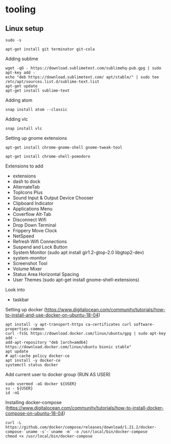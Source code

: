 # tooling


## Linux setup


```
sudo -s

apt-get install git terminator git-cola
```


Adding sublime
```
wget -qO - https://download.sublimetext.com/sublimehq-pub.gpg | sudo apt-key add -
echo "deb https://download.sublimetext.com/ apt/stable/" | sudo tee /etc/apt/sources.list.d/sublime-text.list
apt-get update
apt-get install sublime-text

```

Adding atom
```
snap install atom --classic
```

Adding vlc
```
snap install vlc
```

Setting up gnome extensions

```
apt-get install chrome-gnome-shell gnome-tweak-tool

```

```
apt-get install chrome-shell-pomodoro
```

Extensions to add

 - extensions
 - dash to dock
 - AlternateTab
 - TopIcons Plus 
 - Sound Input & Output Device Chooser
 - Clipboard Indicator
 - Applications Menu
 - Coverflow Alt-Tab
 - Disconnect Wifi 
 - Drop Down Terminal
 - Frippery Move Clock 
 - NetSpeed 
 - Refresh Wifi Connections
 - Suspend and Lock Button 
 - System Monitor (sudo apt install gir1.2-gtop-2.0 libgtop2-dev)
 - system-monitor
 - Screenshot Tool
 - Volume Mixer 
 - Status Area Horizontal Spacing 
 - User Themes (sudo apt-get install gnome-shell-extensions)

Look into
 - taskbar


Setting up docker (https://www.digitalocean.com/community/tutorials/how-to-install-and-use-docker-on-ubuntu-18-04)
```
apt install -y apt-transport-https ca-certificates curl software-properties-common
curl -fsSL https://download.docker.com/linux/ubuntu/gpg | sudo apt-key add -
add-apt-repository "deb [arch=amd64] https://download.docker.com/linux/ubuntu bionic stable"
apt update
# apt-cache policy docker-ce
apt install -y docker-ce
systemctl status docker

```

Add current user to docker group (RUN AS USER)
```
sudo usermod -aG docker ${USER}
su - ${USER}
id -nG
```

Installing docker-compose (https://www.digitalocean.com/community/tutorials/how-to-install-docker-compose-on-ubuntu-18-04)

```
curl -L https://github.com/docker/compose/releases/download/1.21.2/docker-compose-`uname -s`-`uname -m` -o /usr/local/bin/docker-compose
chmod +x /usr/local/bin/docker-compose

```



